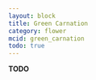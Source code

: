 ```yaml
---
layout: block
title: Green Carnation
category: flower
mcid: green_carnation
todo: true
---
```



**TODO**
